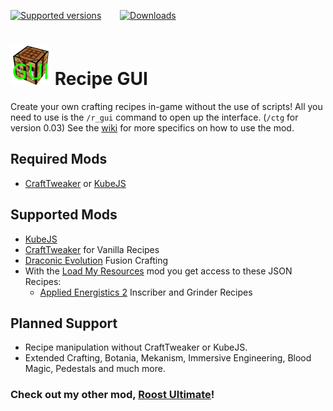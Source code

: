 [![Supported versions](https://cf.way2muchnoise.eu/versions/637442.svg?badge_style=for_the_badge)](https://www.curseforge.com/minecraft/mc-mods/recipe-gui) &emsp; &nbsp; [![Downloads](https://cf.way2muchnoise.eu/full_637442_downloads.svg?badge_style=for_the_badge)](https://www.curseforge.com/minecraft/mc-mods/recipe-gui)

# [![Recipe GUI logo](icon.png)](https://www.curseforge.com/minecraft/mc-mods/recipe-gui) Recipe GUI

Create your own crafting recipes in-game without the use of scripts! All you need to use is the `/r_gui` command to open up the interface. (`/ctg` for version 0.03) See the [wiki](https://tarantel.gitbook.io/recipe-gui-vanilla-crafttweaker-kubejs/) for more specifics on how to use the mod.

## Required Mods
- [CraftTweaker](https://www.curseforge.com/minecraft/mc-mods/crafttweaker) or [KubeJS](https://www.curseforge.com/minecraft/mc-mods/kubejs)

## Supported Mods
- [KubeJS](https://www.curseforge.com/minecraft/mc-mods/kubejs)
- [CraftTweaker](https://www.curseforge.com/minecraft/mc-mods/crafttweaker) for Vanilla Recipes
- [Draconic Evolution](https://www.curseforge.com/minecraft/mc-mods/draconic-evolution) Fusion Crafting
- With the [Load My Resources](https://www.curseforge.com/minecraft/mc-mods/load-my-resources-forge) mod you get access to these JSON Recipes:
  - [Applied Energistics 2](https://www.curseforge.com/minecraft/mc-mods/applied-energistics-2) Inscriber and Grinder Recipes

## Planned Support
- Recipe manipulation without CraftTweaker or KubeJS.
- Extended Crafting, Botania, Mekanism, Immersive Engineering, Blood Magic, Pedestals and much more.

### Check out my other mod, [Roost Ultimate](https://www.curseforge.com/minecraft/mc-mods/roost-ultimate)!